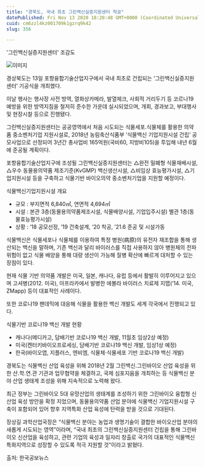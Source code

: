 ```yaml
---
title: "경북도, 국내 최초 그린백신실증지원센터 착공"
datePublished: Fri Nov 13 2020 18:20:48 GMT+0000 (Coordinated Universal Time)
cuid: cm6zzl4kz001709k1gzrq9k42
slug: 356

---
```



'그린백신실증지원센터' 조감도

![이미지](https://cdn.hashnode.com/res/hashnode/image/upload/v1739248391302/54b75621-55c0-4acf-8685-e5e96b2d6e10.jpeg)

경상북도는 13일 포항융합기술산업지구에서 국내 최초로 건립되는 ‘그린백신실증지원센터’ 기공식을 개최했다.

이날 행사는 행사장 사전 방역, 열화상카메라, 발열체크, 사회적 거리두기 등 코르나19 예방을 위한 방역지침을 철저히 준수한 가운데 실시되었으며, 개회, 경과보고, 부대행사 및 현장시찰 등으로 진행됐다.

그린백신실증지원센터는 공공영역에서 처음 시도되는 식물세포․식물체를 활용한 의약품 중소벤처기업 지원시설로, 2018년 농림축산식품부 ‘식물백신 기업지원시설 건립’ 공모사업으로 선정되어 3년간 총사업비 165억원(국비60, 지방비105)을 투입해 내년 6월에 준공될 계획이다.

포항융합기술산업지구에 조성될 그린백신실증지원센터는 △완전 밀폐형 식물재배시설, △우수 동물용의약품 제조기준(KvGMP) 백신생산시설, △비임상 효능평가시설, △기업지원시설 등을 구축하고 식물기반 바이오의약 중소벤처기업을 지원할 예정이다.

식물백신기업지원시설 개요

- 규모 : 부지면적 6,840㎡, 연면적 4,694㎡
- 시설 : 본관 3층(동물용의약품제조시설, 식물배양시설, 기업입주시설) 별관 1층(동물효능평가시설)
- 상황 : ‘18 공모선정, ’19 건축설계, ‘20 착공, ’21.6 준공 및 시설가동

식물백신은 식물세포나 식물체를 이용하여 특정 병원(病原)의 유전자 재조합을 통해 생산되는 백신을 말하며, 기존 백신과 달리 바이러스를 직접 사용하지 않아 병원체의 전파 위험이 없고 식물 배양을 통해 대량 생산이 가능해 질병 확산에 빠르게 대처할 수 있는 장점이 있다.

현재 식물 기반 의약품 개발은 미국, 일본, 캐나다, 유럽 등에서 활발히 이루어지고 있으며 고셔병(2012. 미국), 아프라카에서 발병한 에볼라 바이러스 치료제 지맵(‘14. 미국, ZMapp) 등이 대표적인 사례이다.

또한 코로나19 팬데믹에 대응해 식물을 활용한 백신 개발도 세계 각국에서 진행되고 있다.

식물기반 코로나19 백신 개발 현황

- 캐나다(메디카고, 담배기반 코로나19 백신 개발, 11월초 임상2상 예정)
- 미국(켄터키바이오프로세싱, 담배기반 코로나19 백신 개발, 임상1상 예정)
- 한국(바이오앱, 지플러스, 엔비엠, 식물체‧식물세포 기반 코로나19 백신 개발)

경북도는 식물백신 산업 육성을 위해 2018년 2월 그린백신․그린바이오 산업 육성을 위한 산․학․연․관 기관과 업무협약을 체결하고, 국제 심포지움을 개최하는 등 식물백신 분야 산업 생태계 조성을 위해 지속적으로 노력해 왔다.

최근 정부는 그린바이오 5대 유망산업의 생태계를 조성하기 위한 그린바이오 융합형 신산업 육성 방안을 확정 지었으며, 동물용의약품 산업 분야에 식물백신 기업지원시설 구축이 포함되어 있어 향후 지역특화 산업 육성에 탄력을 받을 것으로 기대된다.

장상길 과학산업국장은 “식물백신 분야는 농업과 생명기술이 결합한 바이오산업 분야의 새롭게 시도되는 영역”이라며, “국내 최초의 그린백신실증지원센터 건립을 통해 그린바이오 신산업을 육성하고, 관련 기업의 육성과 일자리 창출로 국가의 대표적인 식물백신 특화지역으로 성장할 수 있도록 적극 지원할 것”이라고 밝혔다.

출처: 한국공보뉴스